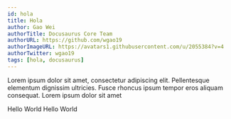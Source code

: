 ```yaml
---
id: hola
title: Hola
author: Gao Wei
authorTitle: Docusaurus Core Team
authorURL: https://github.com/wgao19
authorImageURL: https://avatars1.githubusercontent.com/u/2055384?v=4
authorTwitter: wgao19
tags: [hola, docusaurus]
---
```


Lorem ipsum dolor sit amet, consectetur adipiscing elit. Pellentesque elementum dignissim ultricies. Fusce rhoncus ipsum tempor eros aliquam consequat. Lorem ipsum dolor sit amet

Hello World
Hello World
